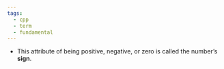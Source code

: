 ```yaml
---
tags:
  - cpp
  - term
  - fundamental
---
```


- This attribute of being positive, negative, or zero is called the number’s **sign**.